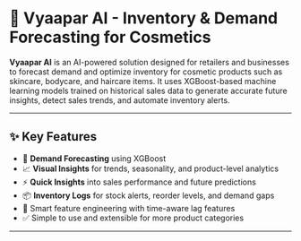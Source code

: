 # 🧠 Vyaapar AI - Inventory & Demand Forecasting for Cosmetics

**Vyaapar AI** is an AI-powered solution designed for retailers and businesses to forecast demand and optimize inventory for cosmetic products such as skincare, bodycare, and haircare items. It uses XGBoost-based machine learning models trained on historical sales data to generate accurate future insights, detect sales trends, and automate inventory alerts.

---

## ✨ Key Features

- 🔮 **Demand Forecasting** using XGBoost
- 📈 **Visual Insights** for trends, seasonality, and product-level analytics
- ⚡ **Quick Insights** into sales performance and future predictions
- 📦 **Inventory Logs** for stock alerts, reorder levels, and demand gaps
- 🧠 Smart feature engineering with time-aware lag features
- ✅ Simple to use and extensible for more product categories

---


